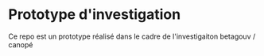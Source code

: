 # Prototype d'investigation
Ce repo est un prototype réalisé dans le cadre de l'investigaiton betagouv / canopé
